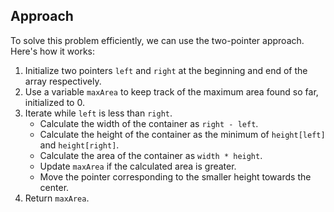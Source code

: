 ## Approach
To solve this problem efficiently, we can use the two-pointer approach. Here's how it works:
1. Initialize two pointers `left` and `right` at the beginning and end of the array respectively.
2. Use a variable `maxArea` to keep track of the maximum area found so far, initialized to 0.
3. Iterate while `left` is less than `right`.
   - Calculate the width of the container as `right - left`.
   - Calculate the height of the container as the minimum of `height[left]` and `height[right]`.
   - Calculate the area of the container as `width * height`.
   - Update `maxArea` if the calculated area is greater.
   - Move the pointer corresponding to the smaller height towards the center.
4. Return `maxArea`.
